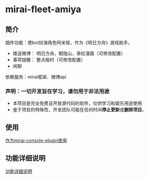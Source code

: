 # mirai-fleet-amiya 

## 简介

插件功能：使bot扮演角色阿米娅，作为《明日方舟》游戏助手。

- 推送微博： 明日方舟，朝陇山，泰拉漫画（可修改配置）
- 事项提醒： 整点报时（可修改配置）
- 闲聊

依赖服务：mirai框架、微博api

### 声明：一切开发旨在学习，请勿用于非法用途

- 本项目是完全免费且开放源代码的软件，仅供学习和娱乐用途使用
- 鉴于项目的特殊性，开发团队可能在任何时间**停止更新**或**删除项目**。

## 使用

[作为mirai-console-plugin使用](docs/作为mirai-console-plugin使用.md)

## 功能详细说明

[功能详细说明](docs/功能详细说明.md)

